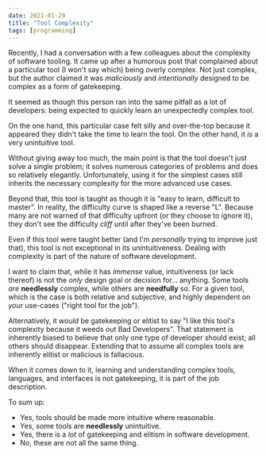 ```yaml
--- 
date: 2021-01-29
title: "Tool Complexity"
tags: [programming]
---
```


Recently, I had a conversation with a few colleagues about the complexity of software tooling.
It came up after a humorous post that complained about a particular tool (I won't say which) being overly complex.
Not just complex, but the author claimed it was _maliciously_ and _intentionally_ designed to be complex as a form of gatekeeping.

It seemed as though this person ran into the same pitfall as a lot of developers: being expected to quickly learn an unexpectedly complex tool.

On the one hand, this particular case felt silly and over-the-top because it appeared they didn't take the time to learn the tool.
On the other hand, it _is_ a very unintuitive tool.

Without giving away too much, the main point is that the tool doesn't just solve a single problem; it solves numerous categories of problems and does so relatively elegantly.
Unfortunately, using it for the simplest cases still inherits the necessary complexity for the more advanced use cases.

Beyond that, this tool is taught as though it is "easy to learn, difficult to master".
In reality, the difficulty curve is shaped like a reverse "L".
Because many are not warned of that difficulty upfront (or they choose to ignore it), they don't see the difficulty _cliff_ until after they've been burned.

Even if this tool were taught better (and I'm _personally_ trying to improve just that), this tool is not exceptional in its unintuitiveness.
Dealing with complexity is part of the nature of software development.

I want to claim that, while it has _immense_ value, intuitiveness (or lack thereof) is not the _only_ design goal or decision for... anything.
Some tools _are_ **needlessly** complex, while others are **needfully** so.
For a given tool, which is the case is both relative and subjective, and highly dependent on _your_ use-cases ("right tool for the job").

Alternatively, it _would_ be gatekeeping or elitist to say "I like this tool's complexity because it weeds out Bad Developers".
That statement is inherently biased to believe that only one type of developer should exist; all others should disappear.
Extending that to assume all complex tools are inherently elitist or malicious is fallacious.

When it comes down to it, learning and understanding complex tools, languages, and interfaces is not gatekeeping, it is part of the job description.

To sum up:

* Yes, tools should be made more intuitive where reasonable.
* Yes, some tools are **needlessly** unintuitive.
* Yes, there is a _lot_ of gatekeeping and elitism in software development.
* No, these are not all the same thing.
